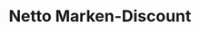---
title: "Netto Marken-Discount"
url: /sulzbach-an-der-murr/netto-marken-discount/
shop: Supermarkt
---